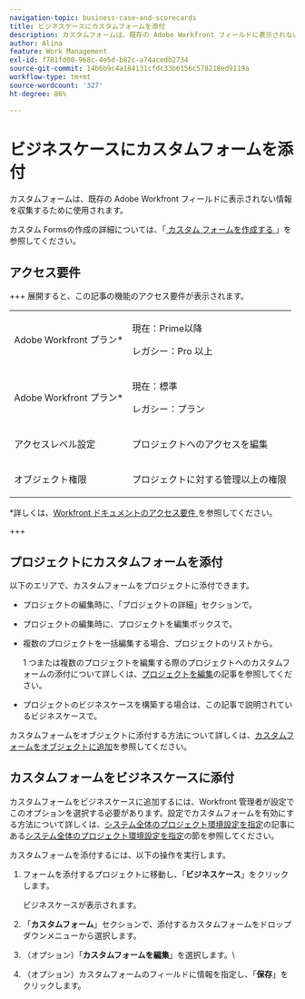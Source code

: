 ```yaml
---
navigation-topic: business-case-and-scorecards
title: ビジネスケースにカスタムフォームを添付
description: カスタムフォームは、既存の Adobe Workfront フィールドに表示されない情報を収集するために使用されます。
author: Alina
feature: Work Management
exl-id: f781fd00-968c-4e5d-b82c-a74acedb2734
source-git-commit: 14b6b9c4a184131cfdc33b6156c578218ed9119a
workflow-type: tm+mt
source-wordcount: '327'
ht-degree: 86%

---
```


# ビジネスケースにカスタムフォームを添付

カスタムフォームは、既存の Adobe Workfront フィールドに表示されない情報を収集するために使用されます。 

カスタム Formsの作成の詳細については、「[ カスタム フォームを作成する ](/help/quicksilver/administration-and-setup/customize-workfront/create-manage-custom-forms/form-designer/design-a-form/design-a-form.md)」を参照してください。

## アクセス要件

<!--Audit: 06/2025-->

+++ 展開すると、この記事の機能のアクセス要件が表示されます。

<table style="table-layout:auto"> 
 <col> 
 <col> 
 <tbody> 
  <tr> 
   <td role="rowheader"><p>Adobe Workfront プラン*</p></td> 
   <td> <p>現在：Prime以降</p>
   <p>レガシー：Pro 以上</p> </td> 
  </tr> 
  <tr> 
   <td role="rowheader"><p>Adobe Workfront プラン*</p></td> 
   <td> 
   <p>現在：標準 </p> 
   <p>レガシー：プラン </p> </td> 
  </tr> 
  <tr> 
   <td role="rowheader">アクセスレベル設定</td> 
   <td> <p>プロジェクトへのアクセスを編集</p>  </td> 
  </tr> 
  <tr> 
   <td role="rowheader"><p>オブジェクト権限</p></td> 
   <td> <p>プロジェクトに対する管理以上の権限</p>  </td> 
  </tr> 
 </tbody> 
</table>

*詳しくは、[Workfront ドキュメントのアクセス要件 ](/help/quicksilver/administration-and-setup/add-users/access-levels-and-object-permissions/access-level-requirements-in-documentation.md) を参照してください。

+++

## プロジェクトにカスタムフォームを添付

以下のエリアで、カスタムフォームをプロジェクトに添付できます。

* プロジェクトの編集時に、「プロジェクトの詳細」セクションで。
* プロジェクトの編集時に、プロジェクトを編集ボックスで。
* 複数のプロジェクトを一括編集する場合、プロジェクトのリストから。

  1 つまたは複数のプロジェクトを編集する際のプロジェクトへのカスタムフォームの添付について詳しくは、[プロジェクトを編集](../../../manage-work/projects/manage-projects/edit-projects.md)の記事を参照してください。

* プロジェクトのビジネスケースを構築する場合は、この記事で説明されているビジネスケースで。

カスタムフォームをオブジェクトに添付する方法について詳しくは、[カスタムフォームをオブジェクトに追加](../../../workfront-basics/work-with-custom-forms/add-a-custom-form-to-an-object.md)を参照してください。

## カスタムフォームをビジネスケースに添付

カスタムフォームをビジネスケースに追加するには、Workfront 管理者が設定でこのオプションを選択する必要があります。設定でカスタムフォームを有効にする方法について詳しくは、[システム全体のプロジェクト環境設定を指定](../../../administration-and-setup/set-up-workfront/configure-system-defaults/set-project-preferences.md)の記事にある[システム全体のプロジェクト環境設定を指定](../../../administration-and-setup/set-up-workfront/configure-system-defaults/set-project-preferences.md)の節を参照してください。

カスタムフォームを添付するには、以下の操作を実行します。

1. フォームを添付するプロジェクトに移動し、「**ビジネスケース**」をクリックします。

   ビジネスケースが表示されます。

1. 「**カスタムフォーム**」セクションで、添付するカスタムフォームをドロップダウンメニューから選択します。

   <!--![Custom forms dropdown](assets/custom-forms-drop-down-menu.png)-->

1. （オプション）「**カスタムフォームを編集**」を選択します。\
   <!--![Edit custom form](assets/acf1-350x122.png)-->

1. （オプション）カスタムフォームのフィールドに情報を指定し、「**保存**」をクリックします。
